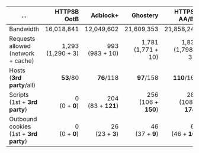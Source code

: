 ... | HTTPSB OotB | Adblock+ | Ghostery | HTTPSB AA/BX | Disconnect | No blocker
--- | ---:| ---:| ---:| ---:| ---:| ---:
Bandwidth | 16,018,841 | 12,049,602 | 21,609,353 | 21,858,245 | 22,756,202 | 26,020,235
Requests allowed<br>(network + cache) | 1,293<br>(1,290 + 3) | 993<br>(983 + 10) | 1,781<br>(1,771 + 10) | 1,831<br>(1,798 + 33) | 1,972<br>(1,949 + 24) | 2,925<br>(2,788 + 137)
Hosts<br>(**3rd party**/all) | **53**/80 | **76**/118 | **97**/158 | **110**/167 | **174**/282 | **198**/324 | **525**/597
Scripts<br>(1st + **3rd party**) | 0<br>(0 + **0**) | 204<br>(83 + **121**) | 256<br>(106 + **150**) | 282<br>(108 + **174**) | 324<br>(127 + **198**) | 670<br>(146 + **524**)
Outbound cookies<br>(1st + **3rd party**) | 0<br>(0 + **0**) | 26<br>(23 + **3**) | 46<br>(37 + **9**) | 62<br>(46 + **16**) | 75<br>(61 + **15**) | 277<br>(65 + **212**)